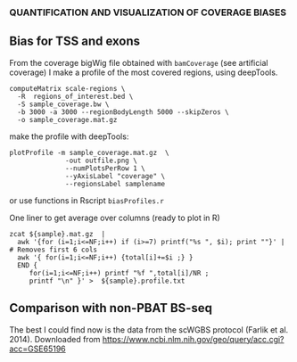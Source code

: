 ### QUANTIFICATION AND VISUALIZATION OF COVERAGE BIASES

## Bias for TSS and exons
From the coverage bigWig file obtained with ```bamCoverage``` (see artificial coverage) I make a profile of the most covered regions, using deepTools.
```
computeMatrix scale-regions \
  -R  regions_of_interest.bed \
  -S sample_coverage.bw \
  -b 3000 -a 3000 --regionBodyLength 5000 --skipZeros \
  -o sample_coverage.mat.gz
```
make the profile with deepTools:
```
plotProfile -m sample_coverage.mat.gz  \
              -out outfile.png \
              --numPlotsPerRow 1 \
              --yAxisLabel "coverage" \
              --regionsLabel samplename
```
or use functions in Rscript ```biasProfiles.r```

One liner to get average over columns (ready to plot in R)
```
zcat ${sample}.mat.gz  |
  awk '{for (i=1;i<=NF;i++) if (i>=7) printf("%s ", $i); print ""}' | # Removes first 6 cols
  awk '{ for(i=1;i<=NF;i++) {total[i]+=$i ;} }
  END {
     for(i=1;i<=NF;i++) printf "%f ",total[i]/NR ;
     printf "\n" }' >  ${sample}.profile.txt
```

## Comparison with non-PBAT BS-seq
The best I could find now is the data from the scWGBS protocol (Farlik et al. 2014). Downloaded from https://www.ncbi.nlm.nih.gov/geo/query/acc.cgi?acc=GSE65196
